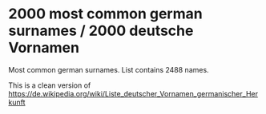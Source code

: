# 2000 most common german surnames / 2000 deutsche Vornamen
Most common german surnames. List contains 2488 names.

This is a clean version of https://de.wikipedia.org/wiki/Liste_deutscher_Vornamen_germanischer_Herkunft
